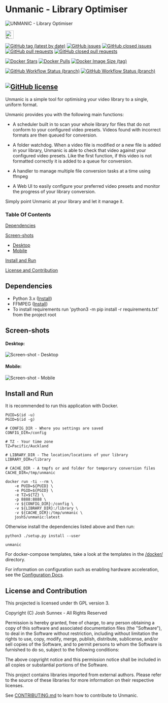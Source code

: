 Unmanic - Library Optimiser  
===========================

![UNMANIC - Library Optimiser](https://github.com/Josh5/unmanic/raw/master/logo.png)

<a href='https://ko-fi.com/I2I21F8E1' target='_blank'><img height='26' style='border:0px;height:26px;' src='https://cdn.ko-fi.com/cdn/kofi1.png?v=2' border='0' alt='Buy Me a Coffee at ko-fi.com' /></a>

[![GitHub tag (latest by date)](https://img.shields.io/github/v/tag/josh5/unmanic?color=009dc7&label=latest%20release&logo=github&logoColor=%23403d3d&style=flat-square)](https://github.com/Josh5/unmanic/releases)
[![GitHub issues](https://img.shields.io/github/issues-raw/josh5/unmanic?color=009dc7&logo=github&logoColor=%23403d3d&style=flat-square)](https://github.com/Josh5/unmanic/issues?q=is%3Aopen+is%3Aissue)
[![GitHub closed issues](https://img.shields.io/github/issues-closed-raw/josh5/unmanic?color=009dc7&logo=github&logoColor=%23403d3d&style=flat-square)](https://github.com/Josh5/unmanic/issues?q=is%3Aissue+is%3Aclosed)
[![GitHub pull requests](https://img.shields.io/github/issues-pr-raw/josh5/unmanic?color=009dc7&logo=github&logoColor=%23403d3d&style=flat-square)](https://github.com/Josh5/unmanic/pulls?q=is%3Aopen+is%3Apr)
[![GitHub closed pull requests](https://img.shields.io/github/issues-pr-closed-raw/josh5/unmanic?color=009dc7&logo=github&logoColor=%23403d3d&style=flat-square)](https://github.com/Josh5/unmanic/pulls?q=is%3Apr+is%3Aclosed)

[![Docker Stars](https://img.shields.io/docker/stars/josh5/unmanic?color=009dc7&logo=docker&logoColor=%23403d3d&style=for-the-badge)](https://hub.docker.com/r/josh5/unmanic)
[![Docker Pulls](https://img.shields.io/docker/pulls/josh5/unmanic?color=009dc7&logo=docker&logoColor=%23403d3d&style=for-the-badge)](https://hub.docker.com/r/josh5/unmanic)
[![Docker Image Size (tag)](https://img.shields.io/docker/image-size/josh5/unmanic/latest?color=009dc7&label=docker%20image%20size&logo=docker&logoColor=%23403d3d&style=for-the-badge)](https://hub.docker.com/r/josh5/unmanic)




[![GitHub Workflow Status (branch)](https://img.shields.io/github/workflow/status/josh5/unmanic/Python%20Lint%20&%20Run%20Unit%20Tests/master?label=Unit%20Tests&logo=github&logoColor=%23403d3d&style=flat-square)](https://github.com/Josh5/unmanic/actions?query=workflow%3A%22Python+Lint+%26+Run+Unit+Tests%22+branch%3Amaster)
[![GitHub Workflow Status (branch)](https://img.shields.io/github/workflow/status/josh5/unmanic/Build%20All%20Packages%20CI/master?label=Package%20Build&logo=github&logoColor=%23403d3d&style=flat-square)](https://github.com/Josh5/unmanic/actions?query=workflow%3A%22Build+All+Packages+CI%22+branch%3Amaster)

[![GitHub license](https://img.shields.io/github/license/josh5/unmanic?color=009dc7&style=flat-square)]()
---

Unmanic is a simple tool for optimising your video library to a single, uniform format. 

Unmanic provides you with the following main functions:

 - A scheduler built in to scan your whole library for files that do not conform to your configured video presets. Videos found with incorrect formats are then queued for conversion.

 - A folder watchdog. When a video file is modified or a new file is added in your library, Unmanic is able to check that video against your configured video presets. Like the first function, if this video is not formatted correctly it is added to a queue for conversion.

 - A handler to manage multiple file conversion tasks at a time using ffmpeg

 - A Web UI to easily configure your preferred video presets and monitor the progress of your library conversion.

Simply point Unmanic at your library and let it manage it.

### Table Of Contents

[Dependencies](#dependencies)

[Screen-shots](#screen-shots)
  * [Desktop](#desktop)
  * [Mobile](#mobile)

[Install and Run](#install-and-run)

[License and Contribution](#license-and-contribution)


## Dependencies

 - Python 3.x ([Install](https://www.python.org/downloads/))
 - FFMPEG ([Install](https://www.ffmpeg.org/))
 - To install requirements run 'python3 -m pip install -r requirements.txt' from the project root

## Screen-shots

#### Desktop:

![Screen-shot - Desktop](https://raw.githubusercontent.com/Josh5/unmanic/master/docs/images/dashboard-1.png)

#### Mobile:

![Screen-shot - Mobile](https://raw.githubusercontent.com/Josh5/unmanic/master/docs/images/dashboard-mobile-1.png)


## Install and Run

It is recommended to run this application with Docker. 

```
PUID=$(id -u)
PGID=$(id -g)

# CONFIG_DIR - Where you settings are saved
CONFIG_DIR=/config

# TZ - Your time zone
TZ=Pacific/Auckland

# LIBRARY_DIR - The location/locations of your library
LIBRARY_DIR=/library

# CACHE_DIR - A tmpfs or and folder for temporary conversion files
CACHE_DIR=/tmp/unmanic

docker run -ti --rm \
    -e PUID=${PUID} \
    -e PGID=${PGID} \
    -e TZ=${TZ} \
    -p 8888:8888 \
    -v ${CONFIG_DIR}:/config \
    -v ${LIBRARY_DIR}:/library \
    -v ${CACHE_DIR}:/tmp/unmanic \
    josh5/unmanic:latest
```

Otherwise install the dependencies listed above and then run:

```
python3 ./setup.py install --user

unmanic
```

For docker-compose templates, take a look at the templates in the [/docker/](/docker/) directory.

For information on configuration such as enabling hardware acceleration, see the [Configuration Docs](docs/configuration/README.md).

## License and Contribution

This projected is licensed under th GPL version 3. 

Copyright (C) Josh Sunnex - All Rights Reserved

Permission is hereby granted, free of charge, to any person obtaining a copy
of this software and associated documentation files (the "Software"), to deal
in the Software without restriction, including without limitation the rights
to use, copy, modify, merge, publish, distribute, sublicense, and/or sell
copies of the Software, and to permit persons to whom the Software is
furnished to do so, subject to the following conditions:
 
The above copyright notice and this permission notice shall be included in all
copies or substantial portions of the Software.

This project contains libraries imported from external authors.
Please refer to the source of these libraries for more information on their respective licenses.

See [CONTRIBUTING.md](docs/CONTRIBUTING.md) to learn how to contribute to Unmanic.
